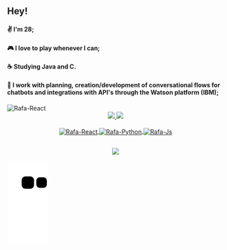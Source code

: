## Hey!

####  ✌️ I'm 28;
#### 🎮 I love to play whenever I can;
#### ☕️ Studying Java and C.
#### 🤖 I work with planning, creation/development of conversational flows for chatbots and integrations with API's through the Watson platform (IBM);
<img align="center" alt="Rafa-React" height="200" width="350" src="https://media1.giphy.com/media/HoUqhOYf5lupo1HTMK/giphy.gif?cid=ecf05e47pzuxbk8p8dq4inmkptopm27wcqm2zwb7679w3101&rid=giphy.gif&ct=g">

<div align="center">
  <a href="https://github.com/annaluizah">
  <img height="150em" src="https://github-readme-stats.vercel.app/api?username=annaluizah&show_icons=true&theme=moltack&include_all_commits=true&count_private=true"/>
  <img height="150em" src="https://github-readme-stats.vercel.app/api/top-langs/?username=annaluizah&layout=compact&langs_count=7&theme=moltack"/>
</div>
  
<div style="display: inline_block" align="center"><br>
  <img align="center" alt="Rafa-React" height="30" width="40" src="https://cdn.jsdelivr.net/gh/devicons/devicon/icons/java/java-original.svg">
  <img align="center" alt="Rafa-Python" height="30" width="30" src="https://upload.wikimedia.org/wikipedia/commons/thumb/1/18/C_Programming_Language.svg/1200px-C_Programming_Language.svg.png">
  <img align="center" alt="Rafa-Js" height="30" width="35" src="https://upload.wikimedia.org/wikipedia/en/0/00/IBM_Watson_Logo_2017.png">
</div>
  
##

<div align="center">
  <a href="https://www.linkedin.com/in/annaluizahuff/" target="_blank"><img src="https://img.shields.io/badge/LinkedIn-0077B5?style=for-the-badge&logo=linkedin&logoColor=white" target="_blank"></a>
</div>
  
![Snake animation](https://github.com/annaluizah/annaluizah/blob/output/github-contribution-grid-snake.svg)
